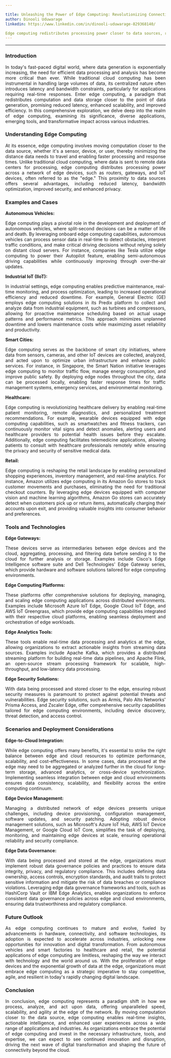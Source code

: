 ```yaml
---

title: Unleashing the Power of Edge Computing: Revolutionizing Connectivity Beyond the Cloud
author: Dinooli Uduwarage
linkedin: https://www.linkedin.com/in/dinooli-uduwarage-829368140/

Edge computing redistributes processing power closer to data sources, reducing latency and enhancing efficiency. It's pivotal in autonomous vehicles, healthcare, smart cities, retail, and IIoT. Tools like edge gateways, analytics platforms, and security solutions facilitate deployment. Integration with the cloud, device management, and data governance are key considerations for future adoption and innovation.
---
```

___

### **Introduction**

<p align="justify">
In today's fast-paced digital world, where data generation is exponentially increasing, the need for efficient data processing and analysis has become more critical than ever. While traditional cloud computing has been instrumental in handling large volumes of data, its centralized nature often introduces latency and bandwidth constraints, particularly for applications requiring real-time responses. Enter edge computing, a paradigm that redistributes computation and data storage closer to the point of data generation, promising reduced latency, enhanced scalability, and improved efficiency. In this comprehensive exploration, we delve deep into the realm of edge computing, examining its significance, diverse applications, emerging tools, and transformative impact across various industries.
</p>

### **Understanding Edge Computing**

<p align="justify">
At its essence, edge computing involves moving computation closer to the data source, whether it's a sensor, device, or user, thereby minimizing the distance data needs to travel and enabling faster processing and response times. Unlike traditional cloud computing, where data is sent to remote data centers for processing, edge computing distributes processing power across a network of edge devices, such as routers, gateways, and IoT devices, often referred to as the "edge." This proximity to data sources offers several advantages, including reduced latency, bandwidth optimization, improved security, and enhanced privacy. </p>

### **Examples and Cases**

**Autonomous Vehicles:**
<p align="justify">Edge computing plays a pivotal role in the development and deployment of autonomous vehicles, where split-second decisions can be a matter of life and death. By leveraging onboard edge computing capabilities, autonomous vehicles can process sensor data in real-time to detect obstacles, interpret traffic conditions, and make critical driving decisions without relying solely on distant cloud servers. For instance, companies like Tesla utilize edge computing to power their Autopilot feature, enabling semi-autonomous driving capabilities while continuously improving through over-the-air updates.</p>

**Industrial IoT (IIoT):**
<p align="justify">In industrial settings, edge computing enables predictive maintenance, real-time monitoring, and process optimization, leading to increased operational efficiency and reduced downtime. For example, General Electric (GE) employs edge computing solutions in its Predix platform to collect and analyze data from industrial equipment, such as turbines and compressors, allowing for proactive maintenance scheduling based on actual usage patterns and performance metrics. This approach minimizes unplanned downtime and lowers maintenance costs while maximizing asset reliability and productivity.</p>

**Smart Cities:** 
<p align="justify">Edge computing serves as the backbone of smart city initiatives, where data from sensors, cameras, and other IoT devices are collected, analyzed, and acted upon to optimize urban infrastructure and enhance public services. For instance, in Singapore, the Smart Nation initiative leverages edge computing to monitor traffic flow, manage energy consumption, and improve public safety. By deploying edge nodes throughout the city, data can be processed locally, enabling faster response times for traffic management systems, emergency services, and environmental monitoring.</p>

**Healthcare:** 
<p align="justify">Edge computing is revolutionizing healthcare delivery by enabling real-time patient monitoring, remote diagnostics, and personalized treatment recommendations. For example, wearable devices equipped with edge computing capabilities, such as smartwatches and fitness trackers, can continuously monitor vital signs and detect anomalies, alerting users and healthcare providers to potential health issues before they escalate. Additionally, edge computing facilitates telemedicine applications, allowing patients to consult with healthcare professionals remotely while ensuring the privacy and security of sensitive medical data.</p>

**Retail:** 
<p align="justify">Edge computing is reshaping the retail landscape by enabling personalized shopping experiences, inventory management, and real-time analytics. For instance, Amazon utilizes edge computing in its Amazon Go stores to track customer movements and purchases, eliminating the need for traditional checkout counters. By leveraging edge devices equipped with computer vision and machine learning algorithms, Amazon Go stores can accurately detect when customers pick up or return items, automatically charging their accounts upon exit, and providing valuable insights into consumer behavior and preferences.</p>

### **Tools and Technologies**

**Edge Gateways:** 
<p align="justify">These devices serve as intermediaries between edge devices and the cloud, aggregating, processing, and filtering data before sending it to the cloud for further analysis or storage. Examples include Cisco's Edge Intelligence software suite and Dell Technologies' Edge Gateway series, which provide hardware and software solutions tailored for edge computing environments.</p>

**Edge Computing Platforms:** 
<p align="justify">These platforms offer comprehensive solutions for deploying, managing, and scaling edge computing applications across distributed environments. Examples include Microsoft Azure IoT Edge, Google Cloud IoT Edge, and AWS IoT Greengrass, which provide edge computing capabilities integrated with their respective cloud platforms, enabling seamless deployment and orchestration of edge workloads.</p>

**Edge Analytics Tools:** 
<p align="justify">These tools enable real-time data processing and analytics at the edge, allowing organizations to extract actionable insights from streaming data sources. Examples include Apache Kafka, which provides a distributed streaming platform for building real-time data pipelines, and Apache Flink, an open-source stream processing framework for scalable, high-throughput, and low-latency data processing.</p>

**Edge Security Solutions:** 
<p align="justify">With data being processed and stored closer to the edge, ensuring robust security measures is paramount to protect against potential threats and vulnerabilities. Edge security solutions, such as Armis, Palo Alto Networks' Prisma Access, and Zscaler Edge, offer comprehensive security capabilities tailored for edge computing environments, including device discovery, threat detection, and access control.</p>

### **Scenarios and Deployment Considerations**

**Edge-to-Cloud Integration:** 
<p align="justify">While edge computing offers many benefits, it's essential to strike the right balance between edge and cloud resources to optimize performance, scalability, and cost-effectiveness. In some cases, data processed at the edge may need to be aggregated or analyzed further in the cloud for long-term storage, advanced analytics, or cross-device synchronization. Implementing seamless integration between edge and cloud environments ensures data consistency, scalability, and flexibility across the entire computing continuum.</p>

**Edge Device Management:** 
<p align="justify">Managing a distributed network of edge devices presents unique challenges, including device provisioning, configuration management, software updates, and security patching. Adopting robust device management solutions, such as Microsoft's Azure IoT Hub, AWS IoT Device Management, or Google Cloud IoT Core, simplifies the task of deploying, monitoring, and maintaining edge devices at scale, ensuring operational reliability and security compliance.</p>

**Edge Data Governance:** 
<p align="justify">With data being processed and stored at the edge, organizations must implement robust data governance policies and practices to ensure data integrity, privacy, and regulatory compliance. This includes defining data ownership, access controls, encryption standards, and audit trails to protect sensitive information and mitigate the risk of data breaches or compliance violations. Leveraging edge data governance frameworks and tools, such as HashiCorp Vault or IBM Edge Analytics, enables organizations to enforce consistent data governance policies across edge and cloud environments, ensuring data trustworthiness and regulatory compliance.</p>

### **Future Outlook** 

<p align="justify">As edge computing continues to mature and evolve, fueled by advancements in hardware, connectivity, and software technologies, its adoption is expected to accelerate across industries, unlocking new opportunities for innovation and digital transformation. From autonomous vehicles and smart factories to healthcare and retail, the potential applications of edge computing are limitless, reshaping the way we interact with technology and the world around us. With the proliferation of edge devices and the exponential growth of data at the edge, organizations must embrace edge computing as a strategic imperative to stay competitive, agile, and resilient in today's rapidly changing digital landscape.</p>

### **Conclusion** 

<p align="justify">In conclusion, edge computing represents a paradigm shift in how we process, analyze, and act upon data, offering unparalleled speed, scalability, and agility at the edge of the network. By moving computation closer to the data source, edge computing enables real-time insights, actionable intelligence, and enhanced user experiences across a wide range of applications and industries. As organizations embrace the potential of edge computing and invest in the necessary infrastructure, tools, and expertise, we can expect to see continued innovation and disruption, driving the next wave of digital transformation and shaping the future of connectivity beyond the cloud.</p>

